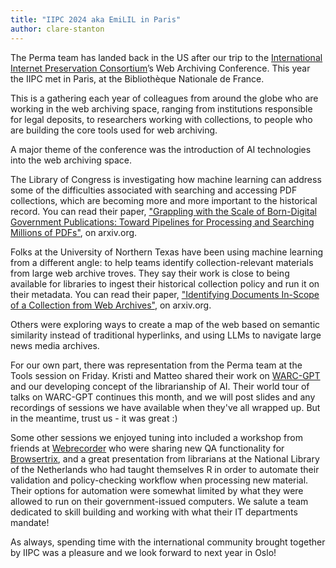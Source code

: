 ```yaml
---
title: "IIPC 2024 aka EmiLIL in Paris"
author: clare-stanton
---
```

The Perma team has landed back in the US after our trip to the [International Internet Preservation Consortium](https://netpreserve.org)’s Web Archiving Conference. This year the IIPC met in Paris, at the Bibliothèque Nationale de France.

This is a gathering each year of colleagues from around the globe who are working in the web archiving space, ranging from institutions responsible for legal deposits, to researchers working with collections, to people who are building the core tools used for web archiving. 

A major theme of the conference was the introduction of AI technologies into the web archiving space. 

The Library of Congress is investigating how machine learning can address some of the difficulties associated with searching and accessing PDF collections, which are becoming more and more important to the historical record. You can read their paper, ["Grappling with the Scale of Born-Digital Government Publications: Toward Pipelines for Processing and Searching Millions of PDFs"](https://arxiv.org/abs/2112.02471), on arxiv.org.

Folks at the University of Northern Texas have been using machine learning from a different angle: to help teams identify collection-relevant materials from large web archive troves. They say their work is close to being available for libraries to ingest their historical collection policy and run it on their metadata. You can read their paper, ["Identifying Documents In-Scope of a Collection from Web Archives"](https://arxiv.org/abs/2009.00611), on arxiv.org. 

Others were exploring ways to create a map of the web based on semantic similarity instead of traditional hyperlinks, and using LLMs to navigate large news media archives. 

For our own part, there was representation from the Perma team at the Tools session on Friday. Kristi and Matteo shared their work on [WARC-GPT](https://lil.law.harvard.edu/blog/2024/02/12/warc-gpt-an-open-source-tool-for-exploring-web-archives-with-ai/) and our developing concept of the librarianship of AI. Their world tour of talks on WARC-GPT continues this month, and we will post slides and any recordings of sessions we have available when they've all wrapped up. But in the meantime, trust us - it was great :) 

Some other sessions we enjoyed tuning into included a workshop from friends at [Webrecorder](https://webrecorder.net/) who were sharing new QA functionality for [Browsertrix](https://github.com/webrecorder/browsertrix), and a great presentation from librarians at the National Library of the Netherlands who had taught themselves R in order to automate their validation and policy-checking workflow when processing new material. Their options for automation were somewhat limited by what they were allowed to run on their government-issued computers. We salute a team dedicated to skill building and working with what their IT departments mandate! 

As always, spending time with the international community brought together by IIPC was a pleasure and we look forward to next year in Oslo! 
